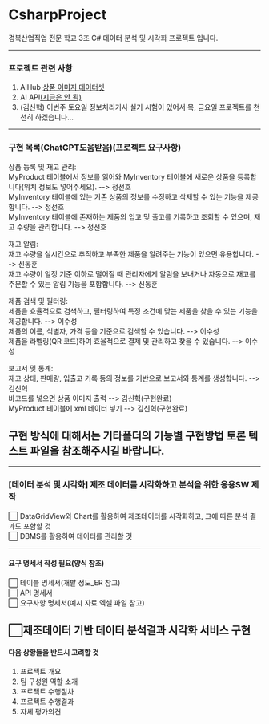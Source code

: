 # CsharpProject

경북산업직업 전문 학교 3조 C# 데이터 분석 및 시각화 프로젝트 입니다.

---

### 프로젝트 관련 사항

1. AIHub [상품 이미지 데이터셋](https://aihub.or.kr/aihubdata/data/view.do?currMenu=115&topMenu=100&aihubDataSe=realm&dataSetSn=64)
2. AI API[(지금은 안 됨)](https://www.youtube.com/watch?v=wdXsv4-2emg)
3. (김신혁) 이번주 토요일 정보처리기사 실기 시험이 있어서 목, 금요일 프로젝트를 천천히 하겠습니다...
   
---

### 구현 목록(ChatGPT도움받음)(프로젝트 요구사항)  
상품 등록 및 재고 관리:  
MyProduct 테이블에서 정보를 읽어와 MyInventory 테이블에 새로운 상품을 등록합니다(위치 정보도 넣어주세요). --> 정선호  
MyInventory 테이블에 있는 기존 상품의 정보를 수정하고 삭제할 수 있는 기능을 제공합니다. --> 정선호  
MyInventory 테이블에 존재하는 제품의 입고 및 출고를 기록하고 조회할 수 있으며, 재고 수량을 관리합니다. --> 정선호   

재고 알림:  
재고 수량을 실시간으로 추적하고 부족한 제품을 알려주는 기능이 있으면 유용합니다.  --> 신동훈  
재고 수량이 일정 기준 이하로 떨어질 때 관리자에게 알림을 보내거나 자동으로 재고를 주문할 수 있는 알림 기능을 포함합니다. --> 신동훈  

제품 검색 및 필터링:  
제품을 효율적으로 검색하고, 필터링하여 특정 조건에 맞는 제품을 찾을 수 있는 기능을 제공합니다. --> 이수성  
제품의 이름, 식별자, 가격 등을 기준으로 검색할 수 있습니다. --> 이수성  
제품을 라벨링(QR 코드)하여 효율적으로 결제 및 관리하고 찾을 수 있습니다. --> 이수성  

보고서 및 통계:  
재고 상태, 판매량, 입출고 기록 등의 정보를 기반으로 보고서와 통계를 생성합니다. --> 김신혁  
바코드를 넣으면 상품 이미지 출력 --> 김신혁(구현완료)  
MyProduct 테이블에 xml 데이터 넣기 --> 김신혁(구현완료)  

구현 방식에 대해서는 기타폴더의 기능별 구현방법 토론 텍스트 파일을 참조해주시길 바랍니다.
-----------------------------------------------------------------

---

### [데이터 분석 및 시각화] 제조 데이터를 시각화하고 분석을 위한 응용SW 제작

⬜️ DataGridView와 Chart를 활용하여 제조데이터를 시각화하고, 그에 따른 분석 결과도 포함할 것  
⬜️ DBMS를 활용하여 데이터를 관리할 것

---

#### 요구 명세서 작성 필요(양식 참조)

⬜️ 테이블 명세서(개발 정도\_ER 참고)  
⬜️ API 명세서  
⬜️ 요구사항 명세서(예시 자료 엑셀 파일 참고)

## ⬜️제조데이터 기반 데이터 분석결과 시각화 서비스 구현

#### 다음 상황들을 반드시 고려할 것

1.  프로젝트 개요
2.  팀 구성원 역할 소개
3.  프로젝트 수행절차
4.  프로젝트 수행결과
5.  자체 평가의견
